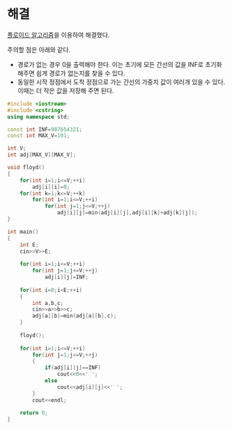 # 해결 
[플로이드 알고리즘](https://ko.wikipedia.org/wiki/%ED%94%8C%EB%A1%9C%EC%9D%B4%EB%93%9C-%EC%9B%8C%EC%85%9C_%EC%95%8C%EA%B3%A0%EB%A6%AC%EC%A6%98)을 이용하여 해결했다.  

주의할 점은 아래와 같다.
- 경로가 없는 경우 0을 출력해야 한다. 이는 초기에 모든 간선의 값을 INF로 초기화 해주면 쉽게 경로가 없는지를 찾을 수 있다.  
- 동일한 시작 정점에서 도착 정점으로 가는 간선의 가중치 값이 여러개 있을 수 있다. 이때는 더 작은 값을 저장해 주면 된다.  

```c++
#include <iostream>
#include <cstring>
using namespace std;

const int INF=987654321;
const int MAX_V=101;

int V;
int adj[MAX_V][MAX_V];

void floyd()
{
    for(int i=1;i<=V;++i)
        adj[i][i]=0;
    for(int k=1;k<=V;++k)
        for(int i=1;i<=V;++i)
            for(int j=1;j<=V;++j)
                adj[i][j]=min(adj[i][j],adj[i][k]+adj[k][j]);
}

int main()
{
    int E;
    cin>>V>>E;
    
    for(int i=1;i<=V;++i)
        for(int j=1;j<=V;++j)
            adj[i][j]=INF;
    
    for(int i=0;i<E;++i)
    {
        int a,b,c;
        cin>>a>>b>>c;
        adj[a][b]=min(adj[a][b],c);
    }
    
    floyd();
    
    for(int i=1;i<=V;++i)
        for(int j=1;j<=V;++j)
        {
            if(adj[i][j]==INF)
                cout<<0<<' ';
            else
                cout<<adj[i][j]<<' ';
        }
        cout<<endl;
    
    return 0;
}

```
